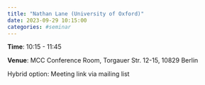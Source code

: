 ```yaml
---
title: "Nathan Lane (University of Oxford)"
date: 2023-09-29 10:15:00
categories: #seminar
---
```


**Time**: 10:15 - 11:45  

**Venue**: MCC Conference Room, Torgauer Str. 12-15, 10829 Berlin  

Hybrid option: Meeting link via mailing list